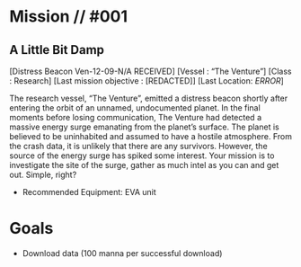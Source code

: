 # Mission // #001
## A Little Bit Damp

[Distress Beacon Ven-12-09-N/A RECEIVED]
[Vessel : “The Venture”]
[Class : Research]
[Last mission objective : [REDACTED]]
[Last Location: *ERROR*]

The research vessel, “The Venture”, emitted a distress beacon shortly after entering the orbit of an unnamed, undocumented planet. In the final moments before losing communication, The Venture had detected a massive energy surge emanating from the planet’s surface. The planet is believed to be uninhabited and assumed to have a hostile atmosphere. From the crash data, it is unlikely that there are any survivors. However, the source of the energy surge has spiked some interest. Your mission is to investigate the site of the surge, gather as much intel as you can and get out. Simple, right? 
- Recommended Equipment: EVA unit

# Goals
- Download data (100 manna per successful download)